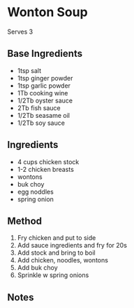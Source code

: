 # Wonton Soup

Serves 3

## Base Ingredients

* 1tsp salt
* 1tsp ginger powder
* 1tsp garlic powder
* 1Tb cooking wine
* 1/2Tb oyster sauce
* 2Tb fish sauce
* 1/2Tb seasame oil
* 1/2Tb soy sauce

## Ingredients

* 4 cups chicken stock
* 1-2 chicken breasts
* wontons
* buk choy
* egg noddles
* spring onion

## Method

1. Fry chicken and put to side
2. Add sauce ingredients and fry for 20s
3. Add stock and bring to boil
4. Add chicken, noodles, wontons
5. Add buk choy
6. Sprinkle w spring onions

## Notes
